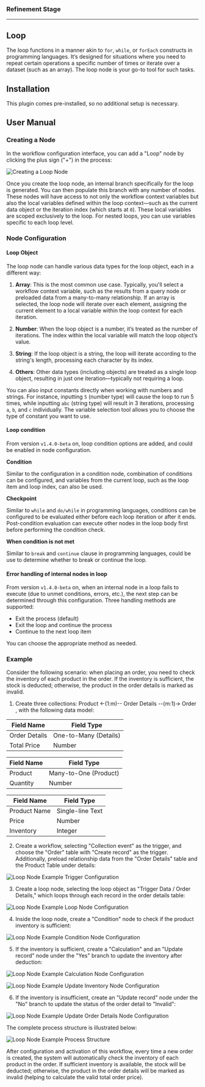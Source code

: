### Refinement Stage

---

## Loop

<PluginInfo name="workflow-loop" link="/handbook/workflow-loop"></PluginInfo>

The loop functions in a manner akin to `for`, `while`, or `forEach` constructs in programming languages. It’s designed for situations where you need to repeat certain operations a specific number of times or iterate over a dataset (such as an array). The loop node is your go-to tool for such tasks.

## Installation

This plugin comes pre-installed, so no additional setup is necessary.

## User Manual

### Creating a Node

In the workflow configuration interface, you can add a "Loop" node by clicking the plus sign ("+") in the process:

![Creating a Loop Node](https://static-docs.nocobase.com/b3c8061a66bfff037f4b9509ab0aad75.png)

Once you create the loop node, an internal branch specifically for the loop is generated. You can then populate this branch with any number of nodes. These nodes will have access to not only the workflow context variables but also the local variables defined within the loop context—such as the current data object or the iteration index (which starts at `0`). These local variables are scoped exclusively to the loop. For nested loops, you can use variables specific to each loop level.

### Node Configuration

#### Loop Object

The loop node can handle various data types for the loop object, each in a different way:

1. **Array**: This is the most common use case. Typically, you'll select a workflow context variable, such as the results from a query node or preloaded data from a many-to-many relationship. If an array is selected, the loop node will iterate over each element, assigning the current element to a local variable within the loop context for each iteration.

2. **Number**: When the loop object is a number, it’s treated as the number of iterations. The index within the local variable will match the loop object’s value.

3. **String**: If the loop object is a string, the loop will iterate according to the string's length, processing each character by its index.

4. **Others**: Other data types (including objects) are treated as a single loop object, resulting in just one iteration—typically not requiring a loop.

You can also input constants directly when working with numbers and strings. For instance, inputting `5` (number type) will cause the loop to run 5 times, while inputting `abc` (string type) will result in 3 iterations, processing `a`, `b`, and `c` individually. The variable selection tool allows you to choose the type of constant you want to use.

#### Loop condition

From version `v1.4.0-beta` on, loop condition options are added, and could be enabled in node configuration.

**Condition**

Similar to the configuration in a condition node, combination of conditions can be configured, and variables from the current loop, such as the loop item and loop index, can also be used.

**Checkpoint**

Similar to `while` and `do/while` in programming languages, conditions can be configured to be evaluated either before each loop iteration or after it ends. Post-condition evaluation can execute other nodes in the loop body first before performing the condition check.

**When condition is not met**

Similar to `break` and `continue` clause in programming languages, could be use to determine whether to break or continue the loop.

#### Error handling of internal nodes in loop

From version `v1.4.0-beta` on, when an internal node in a loop fails to execute (due to unmet conditions, errors, etc.), the next step can be determined through this configuration. Three handling methods are supported:

* Exit the process (default)
* Exit the loop and continue the process
* Continue to the next loop item

You can choose the appropriate method as needed.

### Example

Consider the following scenario: when placing an order, you need to check the inventory of each product in the order. If the inventory is sufficient, the stock is deducted; otherwise, the product in the order details is marked as invalid.

1. Create three collections: Product <-(1:m)-- Order Details --(m:1)-> Order , with the following data model:

| Field Name     | Field Type        |
| -------------- | ----------------- |
| Order Details | One-to-Many (Details) |
| Total Price | Number            |

| Field Name | Field Type        |
| ---------- | ----------------- |
| Product    | Many-to-One (Product) |
| Quantity   | Number            |

| Field Name  | Field Type  |
| ----------- | ----------- |
| Product Name | Single-line Text |
| Price       | Number      |
| Inventory   | Integer     |

2. Create a workflow, selecting "Collection event" as the trigger, and choose the "Order" table with "Create record" as the trigger. Additionally, preload relationship data from the "Order Details" table and the Product Table under details:

![Loop Node Example Trigger Configuration](https://static-docs.nocobase.com/0086601c2fc0e17a64d046a4c86b49b7.png)

3. Create a loop node, selecting the loop object as "Trigger Data / Order Details," which loops through each record in the order details table:

![Loop Node Example Loop Node Configuration](https://static-docs.nocobase.com/2507becc32db5a9a0641c198605a20da.png)

4. Inside the loop node, create a "Condition" node to check if the product inventory is sufficient:

![Loop Node Example Condition Node Configuration](https://static-docs.nocobase.com/a6d08d15786841e1a3512b38e4629852.png)

5. If the inventory is sufficient, create a "Calculation" and an "Update record" node under the "Yes" branch to update the inventory after deduction:

![Loop Node Example Calculation Node Configuration](https://static-docs.nocobase.com/8df3604c71f8f8705b1552d3ebfe3b50.png)

![Loop Node Example Update Inventory Node Configuration](https://static-docs.nocobase.com/2d84baa9b3b01bd85fccda9eec992378.png)

6. If the inventory is insufficient, create an "Update record" node under the "No" branch to update the status of the order detail to "Invalid":

![Loop Node Example Update Order Details Node Configuration](https://static-docs.nocobase.com/4996613090c254c69a1d80f3b3a7fae2.png)

The complete process structure is illustrated below:

![Loop Node Example Process Structure](https://static-docs.nocobase.com/6f59ef246c1f19976344a7624c4c4151.png)

After configuration and activation of this workflow, every time a new order is created, the system will automatically check the inventory of each product in the order. If sufficient inventory is available, the stock will be deducted; otherwise, the product in the order details will be marked as invalid (helping to calculate the valid total order price).
